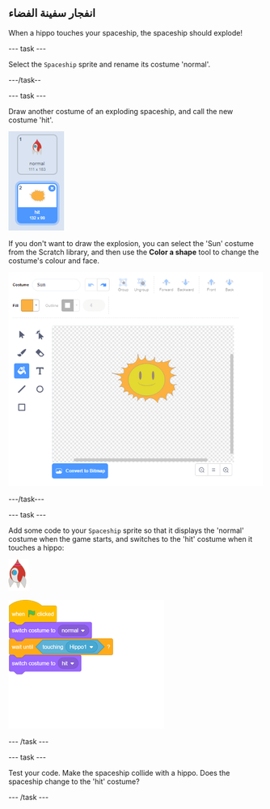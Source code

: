## انفجار سفينة الفضاء

When a hippo touches your spaceship, the spaceship should explode!

\--- task \---

Select the `Spaceship` sprite and rename its costume 'normal'.

\---/task--

\--- task \---

Draw another costume of an exploding spaceship, and call the new costume 'hit'.

![لقطة الشاشة](images/invaders-spaceship-costumes.png)

If you don't want to draw the explosion, you can select the 'Sun' costume from the Scratch library, and then use the **Color a shape** tool to change the costume's colour and face.

![لقطة الشاشة](images/invaders-sun.png)

\---/task\---

\--- task \---

Add some code to your `Spaceship` sprite so that it displays the 'normal' costume when the game starts, and switches to the 'hit' costume when it touches a hippo:

![rocket sprite](images/rocket-sprite.png)

![blocks_1546522877_4694302](images/blocks_1546522877_4694302.png)

\--- /task \---

\--- task \---

Test your code. Make the spaceship collide with a hippo. Does the spaceship change to the 'hit' costume?

\--- /task \---